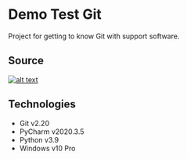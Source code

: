 # Demo Test Git
Project for getting to know Git with support software.
## Source
[![alt text](https://con.jaktestowac.pl/wp-content/uploads/brand/jaktestowac_small.png)](https://jaktestowac/git-dla-testerow)
## Technologies
- Git v2.20
- PyCharm v2020.3.5
- Python v3.9
- Windows v10 Pro